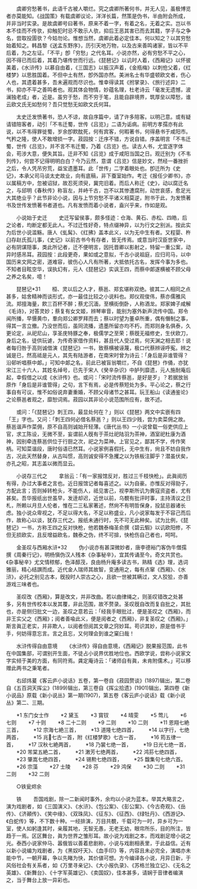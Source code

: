 <!-- { "loadSidebar": true } -->
　　虞卿穷愁著书，此语千古被人嚼烂。究之虞卿所著何书，并无人见，虽极博览者亦莫能知。《战国策》有载虞卿议论，洋洋长篇，然策是伪书，半由附会所成，并非当时实录。是故虞卿号曰著书，原来不着一字，有着之名，无着之实。岂以书本不佳而不传欤，抑触犯时忌不敢示人欤，抑后王恶其害已而去其籍，学子与之争名，尝取投圊欤？今姑勿论。惟想当然，虞卿此着必定佳本。何以知之？以其穷愁始着知之。韩昌黎《送孟东野序》，历引天地万物，以及古来善鸣诸家，皆以不平后着，为之左证。「不平」卽「穷愁」之代名耳。小说亦然，必有穷愁不平之心，因不得已而后着，其着乃堪传世而行远。《琵琶记》以讥时人着，《西厢记》以怀彼美着，《水浒传》以慕自由着，《三国志》以振汉声着，《金瓶梅》以刺伧父着，《红楼梦》以思胜国着。不但中土有然，卽外国亦然。美洲名士有华盛顿欧文者，伤心人也，其遗着甚多，吾未遍观而尽识也。惟幸得读其《拊掌录》、《旅行述异》二书，抑亦不平之善鸣者也。观其体会物情，妙蕴名理，杜老诗云「毫发无遗憾，波澜独老成」者，近是。虽穷于愁，而不穷于笔，且能自辟境界，筑厚垒以障愁，谁云欧文氏无如愁何？吾只觉愁无如欧文氏何耳。 

　　太史迁发愤著书，恐人不谅，故自序篇中，请了许多陪客。以明己意。或有疑请错陪客者，动引「不韦迁蜀，世传《吕览》」二语为诟病。前明方孝孺亦有此说，以不韦得罪徙蜀，岁余卽飮酖死，何有宾客，何暇著书，何得悬书于咸阳市。气矜之隆，使人不敢增损一字。菽园按：迁序不错，方说自错。序盖明言「不韦迁蜀，世传《吕览》，并不言不韦迁蜀，乃着《吕览》也。读古人书，尤宜逐字体会，苟涉大意，便失其旨。迁非不知《吕览》成于咸阳当国之日。观迁别为《不韦列传》，何尝不记得明明白白？今乃云然，意谓《吕览》信是妙文，然经一番挫折之后，令人凭吊穷荒，益宝遗墨耳。此「世传」二字着眼处也。卽迁所为《史记》，本承父司马谈太史故业，向有底稿，非下蚕室始作。考迁《报任少卿书》，亦以属稿方中，忽被诏狱，故忍死须臾，冀完旧着。而后人称迁《史》，动以腐迁名之，与邱明《春秋传》称盲左，并峙千古，岂不以其惨遭腐刑，动世哀感，愈足光大其绝业乎？此节非论小说，因与上节穷愁不平诸义相莫逆，附书于此，为发愤著书及世传发愤著书者道也。凡有发愤而着小说者，盍兴乎来，作如是观。 

　　小说始于史迁 
　　史迁写留侯事，颇多怪迹：仓海、黄石、赤松、四皓，后之论者，均断定都无此人。不过迁性好奇，特点缀神异，以为行文之别派。按此实为后世小说滥觞。唐人《虬髯》、《红拂》盖本此义，以为无中生有者。又程婴、杵臼存赵氏孤儿事，《史记》以前古书今有存者，皆无传焉。或意当时汉臣世家中，必有阴谋隠事，类此所记者，迁不便明言，因托晋卿以影射之，特留一重公案，动异时感吊耳。菽园按：此段更奇，果如或之意拟，千古小说祖庭，应归司马，以中国历来文网之密，道难容，彼伤心人凡有所著，大抵依托古名，发挥今事为多也。不知者目眩空华，误执幻有，元人《琵琶记》实讽王四，而蔡中郞遂横被不顾父母之养之名矣，噫！ 

　　琵琶记*31 
　　桓、灵以后之人才，蔡邕、郑玄堪称双绝。彼其二人相同之点甚多，姑舍精神而谈形式，亦一最佳比较之小说料也。郑仪观俊伟，蔡亦儒雅风流。郑擅海量，飮三百杯不醉；蔡尤沉湎，至横街倒卧，人称酒龙。郑家婢子咸解《毛诗》，对答灵妙；蔡复有女文姬，辨琴审音，能别为塞外新声流传中国。郑令闻所播，早慑黄巾，羣向郑公卿罗拜而去；蔡以时望为董卓所重，偶有僭制之事，得其一言立撤。乃没世而后，虽同流播，遗墨所留亦均不朽，而郑则身名俱泰，久更论定，从祀尼山，享圣庑特豚之奉，极儒学之至荣；蔡旣无福修史，生伏欧刀，身后之名，徒供玩谑，为传奇家借作资料，甚且代人受过焉，何天渊之相去耶！说者每归咎于高则诚借演《琵琶记》一书，致蔡横被诬蔑，极口代蔡辨诬呼寃。辨之诚是已，然高祗是元人，其先有陆游者，在南宋时曾为诗云：「身后是非谁管得？沿邨听唱蔡中郞。」可知中郞之名，前此已被盲翁嚼烂，不自《琵琶》作俑，亦犹宋江三十六人，其姓名绰号，已先于宋人《癸辛杂识》中胪列靡遗，元人施耐庵后起，幸假借之以成《水浒传》也。或问：「宋时流传蔡邕，是好是歹」？若据放翁原作「身后是非谁管得」之句，言下有焉，必是传蔡短处为多。平心论之，蔡之行事自有可议，惟不如俗说弃妻重婚，不顾父母诸节之甚耳。玩王船山《读通鉴论》之论蔡邕者观之，靡恕词焉。菽园以其非论小说范围所应有，故不述。 

　　或问：「《琵琶记》刺王四，最显处何在？」则以《琵琶》两文中实嵌有四「王」字也。又问：「刺王四何必借名蔡邕？」则以王四少贱，尝为卖菜佣之故。蔡邕谐声作菜佣，原不自高则诚始开轻薄。《唐代丛书》一小说曾载一俗吏供应上官，求工陈设，无微不至，妄谓前人旣有于茶灶祀陆羽为茶神，酒室祀杜康为酒神，因别牵连蔡邕供位于行厨之次，祀之为菜神。上官见之，鄙其不学，传作笑柄。可知菜谐段，唐时俗语已然耳。小说家例喜假托，无中生有，尙且不妨自我作古，况此天然替身，从古叫惯，高则诚安得不急攫之以为铁板注脚乎？潜虽伏矣，亦孔之昭，其志盖以微而显云。 

　　小说存三代之 
　　拿翁云：「有一家报馆反对，胜过三千枝快枪」。此眞阅历有得，办过大事者之言也。近日报馆记者每喜述之。以为自豪。亦惟反对得勍子，方配此言；否则掉转枪头，不能伤人，祗见害己，视李斯所讥为賷寇资盗者，尤有甚矣。吾华报纸出世虽早，发逹却迟，近世以前，乌覩有批评时事，主持淸议之日札，所赖以月旦人伦者，惟在二三私家著述，然尙不有明哲保身，投鼠忌器诸长虑。独小说众卑视之，不足以得大名，不足以称盛业，凡小说家每发于不容己而后作，故称心以谈，犹存三代之。报纸未通行时，先不可无此种矣。试为比例，《琵琶记》一书，方称王四之反对快枪，他若魏泰梅圣俞撰《碧云騢》以讥欧阳修，不但无损欧实，且反增益欧名，魏泰之伪，终不可揜，快枪伤自己者也，呵呵。 

　　金圣叹与西厢水浒*32 
　　伪小说亦有甚深微妙者，唐李德裕门客伪牛僧孺撰《周秦行记》，明杨愼伪汉人残本《杂事秘辛》，宜其传诵至今。奇文共赏也。《杂事秘辛》尤文情秾郁，色泽醇茂，良由杨升庵多读古书，熟精《选》理，选词雅丽，精心结譔而成。近代金人瑞师其故智，变通用之，每有点窜《西厢》、《水浒》，必托之别见古本，旣投时人崇古之心，且欲一世被其瞒过，文人狡狯，亦善游戏三味者也。 

　　圣叹改《西厢》，算是改文，并非改曲。若以曲律绳之，则圣叹错改之处甚多，另有世传校本以发其覆，非此范围，故不赘录。圣叹旣自改而复自批之，其批也，亦是侧归批文一边，圣叹之意若云：「经我手眼批过，便是圣叹之《西厢》，而非王实父之《西厢》；阅者善喩此义，便是阅者之《西厢》，非复圣叹之《西厢》。」斯言眞正老实，并非欺人，以阅者但阅其文章之窍妙耳。苟识其妙，原是借书于手，何妨得意忘言。言之且忘，又何理会到谁之窠臼哉！ 

　　水浒传得自由意境 
　　《水浒传》得自由意境，《西厢记》脱果报范围，此书在中国集部，可谓别开生面，不徒占小说界优胜地位也。西欧学说，尝称小说家文字实倾于美的方面，有同符焉。龚定庵诗云：「诸师自有眞，未肯附儒术。」可以移赠此两书之秉笔者。 

　　右邱炜萲《客云庐小说话》五卷，第一卷自《菽园赘谈》(1897)辑出，第二卷自《五百洞天挥尘》(1899)辑出，第三卷自《挥尘拾遗》(1901)辑出，第四卷《新小说品》原载《新小说丛》第一期(1907)，第五卷《客云庐小说话》载《新小说丛》第二、三期。 

　　*1 东门女士作 
　　*2 黛玉 
　　*3 寳钗 
　　*4 晴雯 
　　*5 莺儿 
　　*6 七则 
　　*7 十则 
　　*8 二十二则 
　　*9 二则 
　　*10 二则 
　　*11 恩翔七絶三首， 
　　*12 宗海七絶三首， 
　　*13 道隆七绝四首， 
　　*14 以字行，七绝两首， 
　　*15 兆七古一首，附《红楼梦歌》七古一首， 
　　*16 筠五律一首， 
　　*17 汉秋七絶两首， 
　　*18 乃裳七绝一首， 
　　*19 日光七绝一首， 
　　*20 芾棠五絶二首， 
　　*21 潄芳七绝两首， 
　　*22 鸿荪七绝四首， 
　　*23 肇嵩七绝四首， 
　　*24 锡勲七绝四首， 
　　*25 馥集句七绝六首。 
　　*26 宗藻 
　　*27 士陵 
　　*28 芬 
　　*29 鸿保 
　　*30 二则 
　　*31 二则 
　　*32 二则 

　　○铁瓮烬余 

　　铁 
　　吾国戏剧，除一二新闻时事外，余均以小说为蓝本。举其大略言之，演为戏剧者，如《三国演义》、《水浒》、《包公案》、《彭公案》、《今古奇观》、《岳传》、《济顚传》、《笑中缘》、《双珠凤》、《征东》、《征西》、《绿牡丹》、《西游记》、《白蛇传》等，不下数十种。一经排演，万目共覩，千载可为一时，异乡可为一室，使人如躬逢其时，亲履其地，无智无愚，无老无幼，眼帘所乐，目的所注，皆趋于一焉。区区舞台，眞为世界之雏形耳。故小说为戏剧之本，而戏剧足增小说之光。泰西小说家仲马、嚣俄皆以善着悲剧称，小说与戏剧相表里，于此益信。近有以新小说编为戏剧者，为《黑奴吁天》、《血手印》等，内容且未必完全，演唱亦未能中节，一朝开幕，争以先睹为快，其价値可想。方今编译各小说，月异日新，于风俗社会有关系者，如《万里寻亲记》、《大小报仇录》、《苏格兰独立记》、《无名之英雄》、《新舞台》、《十字军英雄记》、《卖国奴》，佳本甚多，请娴于音律者编演之，当于舞台上放一异彩也。 

